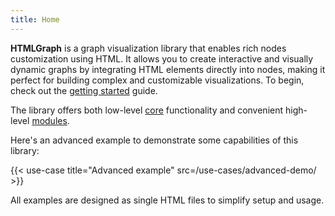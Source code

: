 ```yaml
---
title: Home
---
```


**HTMLGraph** is a graph visualization library that enables rich nodes customization using HTML.
It allows you to create interactive and visually dynamic graphs by integrating HTML
elements directly into nodes, making it perfect for building complex and customizable visualizations.
To begin, check out the [getting started](/getting-started) guide.

The library offers both low-level [core](/canvas) functionality and convenient high-level [modules](/modules).

Here's an advanced example to demonstrate some capabilities of this library:

{{< use-case title="Advanced example" src=/use-cases/advanced-demo/ >}}

All examples are designed as single HTML files to simplify setup and usage.


